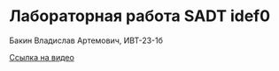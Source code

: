 # Лабораторная работа SADT idef0

Бакин Владислав Артемович, ИВТ-23-1б

[Ссылка на видео](https://www.youtube.com/watch?v=iNGVkKfsD4s)